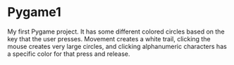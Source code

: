 # Pygame1
My first Pygame project. It has some different colored circles based on the key that the user presses. Movement creates a white trail, clicking the mouse creates very large circles, and clicking alphanumeric characters has a specific color for that press and release.
